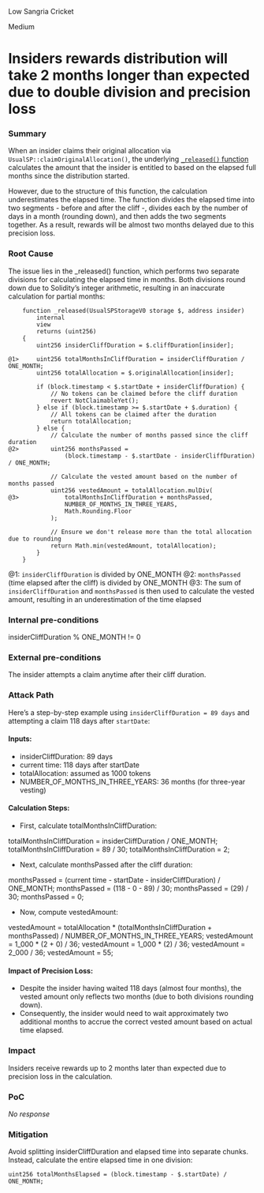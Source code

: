 Low Sangria Cricket

Medium

# Insiders rewards distribution will take 2 months longer than expected due to double division and precision loss

### Summary

When an insider claims their original allocation via `UsualSP::claimOriginalAllocation()`, the underlying [`_released()` function](https://github.com/sherlock-audit/2024-10-usual-labs-v1/blob/main/pegasus/packages/solidity/src/token/UsualSP.sol#L189-L220) calculates the amount that the insider is entitled to based on the elapsed full months since the distribution started.

However, due to the structure of this function, the calculation underestimates the elapsed time. The function divides the elapsed time into two segments - before and after the cliff -, divides each by the number of days in a month (rounding down), and then adds the two segments together. As a result, rewards will be almost two months delayed due to this precision loss.


### Root Cause

The issue lies in the _released() function, which performs two separate divisions for calculating the elapsed time in months. Both divisions round down due to Solidity’s integer arithmetic, resulting in an inaccurate calculation for partial months:

```solidity
    function _released(UsualSPStorageV0 storage $, address insider)
        internal
        view
        returns (uint256)
    {
        uint256 insiderCliffDuration = $.cliffDuration[insider];

@1>     uint256 totalMonthsInCliffDuration = insiderCliffDuration / ONE_MONTH;
        uint256 totalAllocation = $.originalAllocation[insider];

        if (block.timestamp < $.startDate + insiderCliffDuration) {
            // No tokens can be claimed before the cliff duration
            revert NotClaimableYet();
        } else if (block.timestamp >= $.startDate + $.duration) {
            // All tokens can be claimed after the duration
            return totalAllocation;
        } else {
            // Calculate the number of months passed since the cliff duration
@2>         uint256 monthsPassed =
                (block.timestamp - $.startDate - insiderCliffDuration) / ONE_MONTH;

            // Calculate the vested amount based on the number of months passed
            uint256 vestedAmount = totalAllocation.mulDiv(
@3>             totalMonthsInCliffDuration + monthsPassed,
                NUMBER_OF_MONTHS_IN_THREE_YEARS,
                Math.Rounding.Floor
            );

            // Ensure we don't release more than the total allocation due to rounding
            return Math.min(vestedAmount, totalAllocation);
        }
    }
```

@1: `insiderCliffDuration` is divided by ONE_MONTH
@2: `monthsPassed` (time elapsed after the cliff) is divided by ONE_MONTH
@3: The sum of `insiderCliffDuration` and `monthsPassed` is then used to calculate the vested amount, resulting in an underestimation of the time elapsed

### Internal pre-conditions

insiderCliffDuration % ONE_MONTH != 0


### External pre-conditions

The insider attempts a claim anytime after their cliff duration.

### Attack Path

Here’s a step-by-step example using `insiderCliffDuration = 89 days` and attempting a claim 118 days after `startDate`:

#### Inputs:
* insiderCliffDuration: 89 days
* current time: 118 days after startDate
* totalAllocation: assumed as 1000 tokens
* NUMBER_OF_MONTHS_IN_THREE_YEARS: 36 months (for three-year vesting)

#### Calculation Steps:
* First, calculate totalMonthsInCliffDuration:

totalMonthsInCliffDuration = insiderCliffDuration / ONE_MONTH;
totalMonthsInCliffDuration = 89 / 30;
totalMonthsInCliffDuration = 2;

* Next, calculate monthsPassed after the cliff duration:

monthsPassed = (current time - startDate - insiderCliffDuration) / ONE_MONTH;
monthsPassed = (118 - 0 - 89) / 30;
monthsPassed = (29) / 30;
monthsPassed = 0;

* Now, compute vestedAmount:

vestedAmount = totalAllocation * (totalMonthsInCliffDuration + monthsPassed) / NUMBER_OF_MONTHS_IN_THREE_YEARS;
vestedAmount = 1_000 * (2 + 0) / 36;
vestedAmount = 1_000 * (2) / 36;
vestedAmount = 2_000 / 36;
vestedAmount = 55;

#### Impact of Precision Loss:
* Despite the insider having waited 118 days (almost four months), the vested amount only reflects two months (due to both divisions rounding down).
* Consequently, the insider would need to wait approximately two additional months to accrue the correct vested amount based on actual time elapsed.


### Impact

Insiders receive rewards up to 2 months later than expected due to precision loss in the calculation.


### PoC

_No response_

### Mitigation

Avoid splitting insiderCliffDuration and elapsed time into separate chunks. Instead, calculate the entire elapsed time in one division:

```solidity
uint256 totalMonthsElapsed = (block.timestamp - $.startDate) / ONE_MONTH;
```
